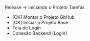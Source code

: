 Release -> Iniciando o Projeto
Tarefas
- [OK] Montar o Projeto GitHub
- [OK] Iniciar o Projeto Base
- Tela de Login
- Conexão Backend (Login)